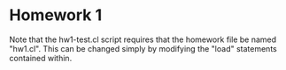Homework 1
==========

Note that the hw1-test.cl script requires that the homework file be named 
"hw1.cl". This can be changed simply by modifying the "load" statements 
contained within.
